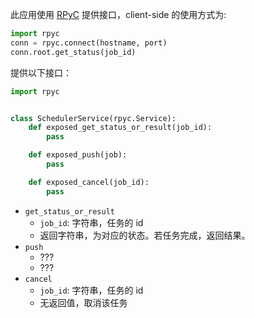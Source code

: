 此应用使用 [RPyC](https://rpyc.readthedocs.io/en/latest) 提供接口，client-side 的使用方式为:

```python
import rpyc
conn = rpyc.connect(hostname, port)
conn.root.get_status(job_id)
```

提供以下接口：

```python
import rpyc


class SchedulerService(rpyc.Service):
    def exposed_get_status_or_result(job_id):
        pass

    def exposed_push(job):
        pass

    def exposed_cancel(job_id):
        pass
```

- `get_status_or_result`
  - `job_id`: 字符串，任务的 id
  - 返回字符串，为对应的状态。若任务完成，返回结果。
- `push`
  - ???
  - ???
- `cancel`
  - `job_id`: 字符串，任务的 id
  - 无返回值，取消该任务